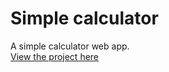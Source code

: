 # Simple calculator
A simple calculator web app.
<br>
[View the project here](https://oyelakin-mercy.github.io/Calculator-app/)
</br>
